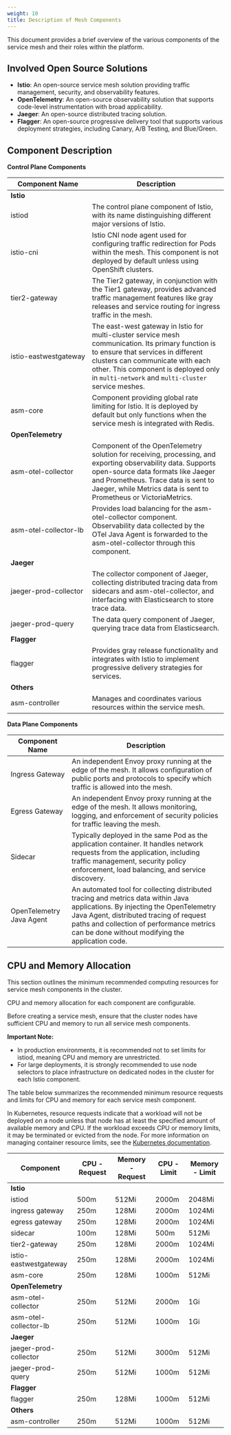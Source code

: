 ```yaml
---
weight: 10
title: Description of Mesh Components
---
```


This document provides a brief overview of the various components of the service mesh and their roles within the platform.

## Involved Open Source Solutions

- **Istio**: An open-source service mesh solution providing traffic management, security, and observability features.
- **OpenTelemetry**: An open-source observability solution that supports code-level instrumentation with broad applicability.
- **Jaeger**: An open-source distributed tracing solution.
- **Flagger**: An open-source progressive delivery tool that supports various deployment strategies, including Canary, A/B Testing, and Blue/Green.

## Component Description

<style>
  .nowrap {
    white-space: nowrap;
  }
</style>

**Control Plane Components**

| Component Name | Description |
| -------------- | ----------- |
| **Istio** | |
| <span class="nowrap">istiod | The control plane component of Istio, with its name distinguishing different major versions of Istio. |
| <span class="nowrap">istio-cni | Istio CNI node agent used for configuring traffic redirection for Pods within the mesh. This component is not deployed by default unless using OpenShift clusters. |
| <span class="nowrap">tier2-gateway | The Tier2 gateway, in conjunction with the Tier1 gateway, provides advanced traffic management features like gray releases and service routing for ingress traffic in the mesh. |
| <span class="nowrap">istio-eastwestgateway | The east-west gateway in Istio for multi-cluster service mesh communication. Its primary function is to ensure that services in different clusters can communicate with each other. This component is deployed only in `multi-network` and `multi-cluster` service meshes. |
| <span class="nowrap">asm-core | Component providing global rate limiting for Istio. It is deployed by default but only functions when the service mesh is integrated with Redis. |
| **OpenTelemetry** | |
| <span class="nowrap">asm-otel-collector | Component of the OpenTelemetry solution for receiving, processing, and exporting observability data. Supports open-source data formats like Jaeger and Prometheus. Trace data is sent to Jaeger, while Metrics data is sent to Prometheus or VictoriaMetrics. |
| <span class="nowrap">asm-otel-collector-lb | Provides load balancing for the asm-otel-collector component. Observability data collected by the OTel Java Agent is forwarded to the asm-otel-collector through this component. |
| **Jaeger** | |
| <span class="nowrap">jaeger-prod-collector | The collector component of Jaeger, collecting distributed tracing data from sidecars and asm-otel-collector, and interfacing with Elasticsearch to store trace data. |
| <span class="nowrap">jaeger-prod-query | The data query component of Jaeger, querying trace data from Elasticsearch. |
| **Flagger** | |
| <span class="nowrap">flagger | Provides gray release functionality and integrates with Istio to implement progressive delivery strategies for services. |
| **Others** | |
| <span class="nowrap">asm-controller | Manages and coordinates various resources within the service mesh. |

**Data Plane Components**

| Component Name | Description |
| -------------- | ----------- |
| Ingress Gateway | An independent Envoy proxy running at the edge of the mesh. It allows configuration of public ports and protocols to specify which traffic is allowed into the mesh. |
| Egress Gateway | An independent Envoy proxy running at the edge of the mesh. It allows monitoring, logging, and enforcement of security policies for traffic leaving the mesh. |
| Sidecar | Typically deployed in the same Pod as the application container. It handles network requests from the application, including traffic management, security policy enforcement, load balancing, and service discovery. |
| OpenTelemetry Java Agent | An automated tool for collecting distributed tracing and metrics data within Java applications. By injecting the OpenTelemetry Java Agent, distributed tracing of request paths and collection of performance metrics can be done without modifying the application code. |

## CPU and Memory Allocation

This section outlines the minimum recommended computing resources for service mesh components in the cluster.

CPU and memory allocation for each component are configurable.

Before creating a service mesh, ensure that the cluster nodes have sufficient CPU and memory to run all service mesh components.

**Important Note:**

- In production environments, it is recommended not to set limits for istiod, meaning CPU and memory are unrestricted.
- For large deployments, it is strongly recommended to use node selectors to place infrastructure on dedicated nodes in the cluster for each Istio component.

The table below summarizes the recommended minimum resource requests and limits for CPU and memory for each service mesh component.

In Kubernetes, resource requests indicate that a workload will not be deployed on a node unless that node has at least the specified amount of available memory and CPU. If the workload exceeds CPU or memory limits, it may be terminated or evicted from the node. For more information on managing container resource limits, see the [Kubernetes documentation](https://kubernetes.io/docs/concepts/configuration/manage-compute-resources-container/).

| Component | CPU - Request | Memory - Request | CPU - Limit | Memory - Limit |
| --------- | ------------- | ----------------- | ----------- | --------------- |
| **Istio** | | | | |
| istiod | 500m | 512Mi | 2000m | 2048Mi |
| ingress gateway | 250m | 128Mi | 2000m | 1024Mi |
| egress gateway | 250m | 128Mi | 2000m | 1024Mi |
| sidecar | 100m | 128Mi | 500m | 512Mi |
| tier2-gateway | 250m | 128Mi | 2000m | 1024Mi |
| istio-eastwestgateway | 250m | 128Mi | 2000m | 1024Mi |
| asm-core | 250m | 128Mi | 1000m | 512Mi |
| **OpenTelemetry** | | | | |
| asm-otel-collector | 250m | 512Mi | 2000m | 1Gi |
| asm-otel-collector-lb | 250m | 512Mi | 1000m | 1Gi |
| **Jaeger** | | | | |
| jaeger-prod-collector | 250m | 512Mi | 3000m | 512Mi |
| jaeger-prod-query | 250m | 512Mi | 1000m | 512Mi |
| **Flagger** | | | | |
| flagger | 250m | 128Mi | 1000m | 512Mi |
| **Others** | | | | |
| asm-controller | 250m | 512Mi | 1000m | 512Mi |
